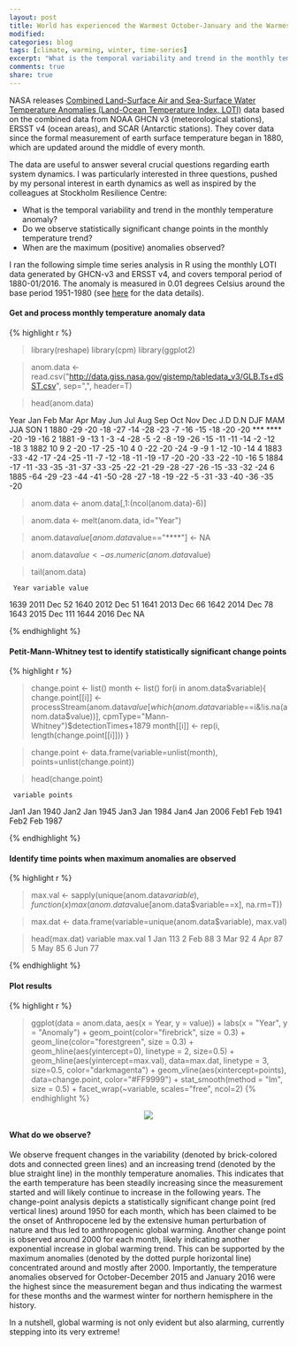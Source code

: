 ```yaml
---
layout: post
title: World has experienced the Warmest October-January and the Warmest Winter in northern hemisphere 
modified:
categories: blog
tags: [climate, warming, winter, time-series]
excerpt: "What is the temporal variability and trend in the monthly temperature anomaly?; Do we observe statistically significant change points in the monthly temperature trend?; When are the maximum (positive) anomalies observed?..."
comments: true
share: true
---
```


NASA releases [Combined Land-Surface Air and Sea-Surface Water Temperature Anomalies (Land-Ocean Temperature Index, LOTI)](http://data.giss.nasa.gov/gistemp/) data based on the combined data from NOAA GHCN v3 (meteorological stations), ERSST v4 (ocean areas), and SCAR (Antarctic stations). They cover data since the formal measurement of earth surface temperature began in 1880, which are updated around the middle of every month.

The data are useful to answer several crucial questions regarding earth system dynamics. I was particularly interested in three questions, pushed by my personal interest in earth dynamics as well as inspired by the colleagues at Stockholm Resilience Centre:

* What is the temporal variability and trend in the monthly temperature anomaly?
* Do we observe statistically significant change points in the monthly temperature trend?
* When are the maximum (positive) anomalies observed?

I ran the following simple time series analysis in R using the monthly LOTI data generated by GHCN-v3 and ERSST v4, and covers temporal period of 1880-01/2016. The anomaly is measured in 0.01 degrees Celsius around the base period 1951-1980 (see [here](http://data.giss.nasa.gov/gistemp/tabledata_v3/GLB.Ts+dSST.txt) for the data details).

#### Get and process monthly temperature anomaly data

{% highlight r %}

> library(reshape)
> library(cpm)
> library(ggplot2)

> anom.data <- read.csv("http://data.giss.nasa.gov/gistemp/tabledata_v3/GLB.Ts+dSST.csv", sep=",", header=T)

> head(anom.data)

  Year Jan Feb Mar Apr May Jun Jul Aug Sep Oct Nov Dec J.D D.N  DJF MAM JJA SON
1 1880 -29 -20 -18 -27 -14 -28 -23  -7 -16 -15 -18 -20 -20 *** **** -20 -19 -16
2 1881  -9 -13   1  -3  -4 -28  -5  -2  -8 -19 -26 -15 -11 -11  -14  -2 -12 -18
3 1882  10   9   2 -20 -17 -25 -10   4   0 -22 -20 -24  -9  -9    1 -12 -10 -14
4 1883 -33 -42 -17 -24 -25 -11  -7 -12 -18 -11 -19 -17 -20 -20  -33 -22 -10 -16
5 1884 -17 -11 -33 -35 -31 -37 -33 -25 -22 -21 -29 -28 -27 -26  -15 -33 -32 -24
6 1885 -64 -29 -23 -44 -41 -50 -28 -27 -18 -19 -22  -5 -31 -33  -40 -36 -35 -20

> anom.data <- anom.data[,1:(ncol(anom.data)-6)]

> anom.data <- melt(anom.data, id="Year")

> anom.data$value[anom.data$value=="****"] <- NA

> anom.data$value <- as.numeric(anom.data$value)

> tail(anom.data)

     Year variable value
1639 2011      Dec    52
1640 2012      Dec    51
1641 2013      Dec    66
1642 2014      Dec    78
1643 2015      Dec   111
1644 2016      Dec    NA

{% endhighlight %}

#### Petit-Mann-Whitney test to identify statistically significant change points

{% highlight r %}

> change.point <- list()
> month <- list()
> for(i in anom.data$variable){
  change.point[[i]] <- processStream(anom.data$value[which(
    anom.data$variable==i&!is.na(anom.data$value))],
  cpmType="Mann-Whitney")$detectionTimes+1879
  month[[i]] <- rep(i, length(change.point[[i]]))
  }

> change.point <- data.frame(variable=unlist(month), points=unlist(change.point))

> head(change.point)

     variable points
Jan1      Jan   1940
Jan2      Jan   1945
Jan3      Jan   1984
Jan4      Jan   2006
Feb1      Feb   1941
Feb2      Feb   1987

{% endhighlight %}

#### Identify time points when maximum anomalies are observed

{% highlight r %}

> max.val <- sapply(unique(anom.data$variable),
  function(x) max(anom.data$value[anom.data$variable==x], na.rm=T))

> max.dat <- data.frame(variable=unique(anom.data$variable), max.val)

> head(max.dat)
  variable max.val
1      Jan     113
2      Feb      88
3      Mar      92
4      Apr      87
5      May      85
6      Jun      77

{% endhighlight %}

#### Plot results 

{% highlight r %}

> ggplot(data = anom.data, aes(x = Year, y = value)) +
  labs(x = "Year", y = "Anomaly") + geom_point(color="firebrick", size = 0.3) +
  geom_line(color="forestgreen", size = 0.3) +
  geom_hline(aes(yintercept=0), linetype = 2, size=0.5) +
  geom_hline(aes(yintercept=max.val), data=max.dat, linetype = 3, size=0.5, color="darkmagenta") +
  geom_vline(aes(xintercept=points), data=change.point, color="#FF9999") +
  stat_smooth(method = "lm", size = 0.5) +
  facet_wrap(~variable, scales="free", ncol=2)
{% endhighlight %}

<p style="text-align:center"><img src="{{ site.url }}/images/jan_hot.png"></p>

#### What do we observe?

We observe frequent changes in the variability (denoted by brick-colored dots and connected green lines) and an increasing trend (denoted by the blue straight line) in the monthly temperature anomalies. This indicates that the earth temperature has been steadily increasing since the measurement started and will likely continue to increase in the following years. The change-point analysis depicts a statistically significant change point (red vertical lines) around 1950 for each month, which has been claimed to be the onset of Anthropocene led by the extensive human perturbation of nature and thus led to anthropogenic global warming. Another change point is observed around 2000 for each month, likely indicating another exponential increase in global warming trend. This can be supported by the maximum anomalies (denoted by the dotted purple horizontal line) concentrated around and mostly after 2000. Importantly, the temperature anomalies observed for October-December 2015 and January 2016 were the highest since the measurement began and thus indicating the warmest for these months and the warmest winter for northern hemisphere in the history.

In a nutshell, global warming is not only evident but also alarming, currently stepping into its very extreme!    